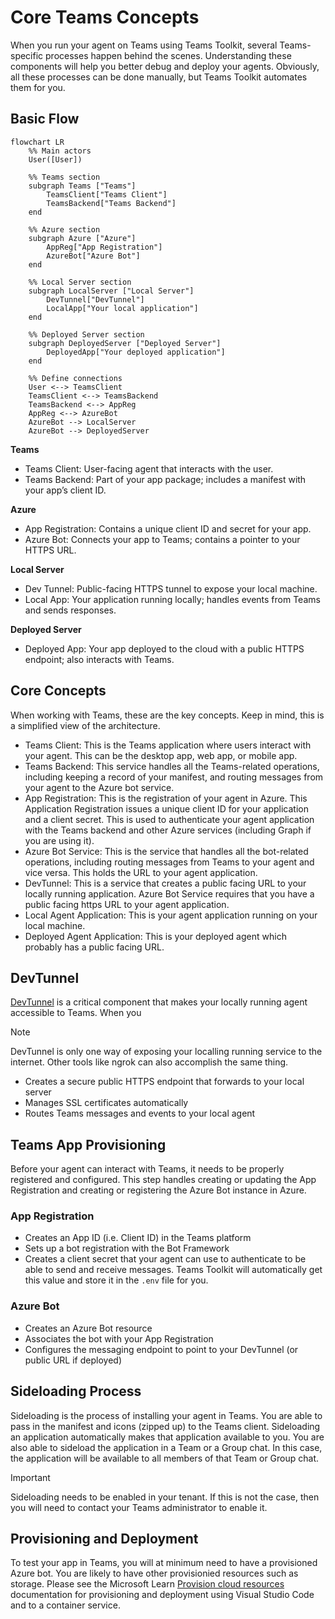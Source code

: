 # Core Teams Concepts

When you run your agent on Teams using Teams Toolkit, several Teams-specific processes happen behind the scenes. Understanding these components will help you better debug and deploy your agents. Obviously, all these processes can be done manually, but Teams Toolkit automates them for you.

## Basic Flow

```mermaid
flowchart LR
    %% Main actors
    User([User])

    %% Teams section
    subgraph Teams ["Teams"]
        TeamsClient["Teams Client"]
        TeamsBackend["Teams Backend"]
    end

    %% Azure section
    subgraph Azure ["Azure"]
        AppReg["App Registration"]
        AzureBot["Azure Bot"]
    end

    %% Local Server section
    subgraph LocalServer ["Local Server"]
        DevTunnel["DevTunnel"]
        LocalApp["Your local application"]
    end

    %% Deployed Server section
    subgraph DeployedServer ["Deployed Server"]
        DeployedApp["Your deployed application"]
    end

    %% Define connections
    User <--> TeamsClient
    TeamsClient <--> TeamsBackend
    TeamsBackend <--> AppReg
    AppReg <--> AzureBot
    AzureBot --> LocalServer
    AzureBot --> DeployedServer
```

**Teams**

- Teams Client: User-facing agent that interacts with the user.
- Teams Backend: Part of your app package; includes a manifest with your app’s client ID.

**Azure**

- App Registration: Contains a unique client ID and secret for your app.
- Azure Bot: Connects your app to Teams; contains a pointer to your HTTPS URL.

**Local Server**

- Dev Tunnel: Public-facing HTTPS tunnel to expose your local machine.
- Local App: Your application running locally; handles events from Teams and sends responses.

**Deployed Server**

- Deployed App: Your app deployed to the cloud with a public HTTPS endpoint; also interacts with Teams.

## Core Concepts

When working with Teams, these are the key concepts. Keep in mind, this is a simplified view of the architecture.

- Teams Client: This is the Teams application where users interact with your agent. This can be the desktop app, web app, or mobile app.
- Teams Backend: This service handles all the Teams-related operations, including keeping a record of your manifest, and routing messages from your agent to the Azure bot service.
- App Registration: This is the registration of your agent in Azure. This Application Registration issues a unique client ID for your application and a client secret. This is used to authenticate your agent application with the Teams backend and other Azure services (including Graph if you are using it).
- Azure Bot Service: This is the service that handles all the bot-related operations, including routing messages from Teams to your agent and vice versa. This holds the URL to your agent application.
- DevTunnel: This is a service that creates a public facing URL to your locally running application. Azure Bot Service requires that you have a public facing https URL to your agent application.
- Local Agent Application: This is your agent application running on your local machine.
- Deployed Agent Application: This is your deployed agent which probably has a public facing URL.

## DevTunnel

[DevTunnel](https://learn.microsoft.com/en-us/azure/developer/dev-tunnels/overview) is a critical component that makes your locally running agent accessible to Teams. When you

> [!NOTE]
> DevTunnel is only one way of exposing your localling running service to the internet. Other tools like ngrok can also accomplish the same thing.

- Creates a secure public HTTPS endpoint that forwards to your local server
- Manages SSL certificates automatically
- Routes Teams messages and events to your local agent

## Teams App Provisioning

Before your agent can interact with Teams, it needs to be properly registered and configured. This step handles creating or updating the App Registration and creating or registering the Azure Bot instance in Azure.

### App Registration

- Creates an App ID (i.e. Client ID) in the Teams platform
- Sets up a bot registration with the Bot Framework
- Creates a client secret that your agent can use to authenticate to be able to send and receive messages. Teams Toolkit will automatically get this value and store it in the `.env` file for you.

### Azure Bot

- Creates an Azure Bot resource
- Associates the bot with your App Registration
- Configures the messaging endpoint to point to your DevTunnel (or public URL if deployed)

## Sideloading Process

Sideloading is the process of installing your agent in Teams. You are able to pass in the manifest and icons (zipped up) to the Teams client. Sideloading an application automatically makes that application available to you. You are also able to sideload the application in a Team or a Group chat. In this case, the application will be available to all members of that Team or Group chat.

> [!IMPORTANT]
> Sideloading needs to be enabled in your tenant. If this is not the case, then you will need to contact your Teams administrator to enable it.

## Provisioning and Deployment

To test your app in Teams, you will at minimum need to have a provisioned Azure bot. You are likely to have other provisionied resources such as storage. Please see the Microsoft Learn [Provision cloud resources](https://learn.microsoft.com/en-us/microsoftteams/platform/toolkit/provision) documentation for provisioning and deployment using Visual Studio Code and to a container service.